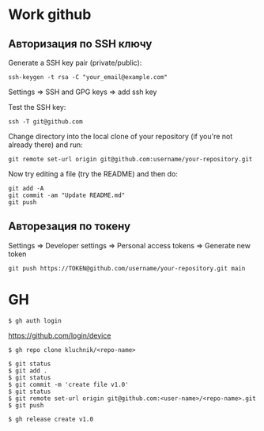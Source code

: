 # Work github

## Авторизация по SSH ключу

Generate a SSH key pair (private/public):  
```
ssh-keygen -t rsa -C "your_email@example.com"
```
Settings => SSH and GPG keys => add ssh key  

Test the SSH key:  
```
ssh -T git@github.com
```
Change directory into the local clone of your repository (if you're not already there) and run:  
```
git remote set-url origin git@github.com:username/your-repository.git
```
Now try editing a file (try the README) and then do:  
```
git add -A
git commit -am "Update README.md"
git push
```

## Авторезация по токену

Settings => Developer settings => Personal access tokens => Generate new token
```
git push https://TOKEN@github.com/username/your-repository.git main
```

# GH
```
$ gh auth login
```
https://github.com/login/device
```
$ gh repo clone kluchnik/<repo-name>
```
```
$ git status
$ git add .
$ git status
$ git commit -m 'create file v1.0'
$ git status
$ git remote set-url origin git@github.com:<user-name>/<repo-name>.git
$ git push
```
```
$ gh release create v1.0
```

